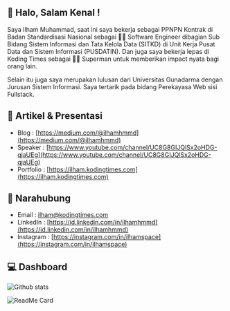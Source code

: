## 👋 Halo, Salam Kenal !
Saya Ilham Muhammad, saat ini saya bekerja sebagai PPNPN Kontrak di Badan Standardisasi Nasional sebagai :man_technologist: Software Engineer dibagian Sub Bidang Sistem Informasi dan Tata Kelola Data (SITKD) di Unit Kerja Pusat Data dan Sistem Informasi (PUSDATIN). Dan juga saya bekerja lepas di Koding Times sebagai :vampire_man: Superman untuk memberikan impact nyata bagi orang lain.

Selain itu juga saya merupakan lulusan dari Universitas Gunadarma dengan Jurusan Sistem Informasi. Saya tertarik pada bidang Perekayasa Web sisi Fullstack.

## :art: Artikel & Presentasi
  - Blog : [https://medium.com/@ilhamhmmd](https://medium.com/@ilhamhmmd)
  - Speaker : [https://www.youtube.com/channel/UC8G8GIJQlSx2oHDG-qjaUEg](https://www.youtube.com/channel/UC8G8GIJQlSx2oHDG-qjaUEg)
  - Portfolio : [https://ilham.kodingtimes.com](https://ilham.kodingtimes.com)

## 💬 Narahubung
  - Email : [ilham@kodingtimes.com](mailto:ilham@kodingtimes.com)
  - LinkedIn : [https://id.linkedin.com/in/ilhamhmmd](https://id.linkedin.com/in/ilhamhmmd)
  - Instagram : [https://instagram.com/in/ilhamspace](https://instagram.com/in/ilhamspace)
  
## :computer: Dashboard

![Github stats](https://github-readme-stats.vercel.app/api?username=ilhamhmmd)

![ReadMe Card](https://github-readme-stats.vercel.app/api/pin/?username=ilhamhmmd&repo=client-dicky)
